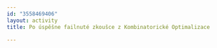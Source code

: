 ```yaml
---
id: "3558469406"
layout: activity
title: Po úspěšne failnuté zkoušce z Kombinatorické Optimalizace

---
```

